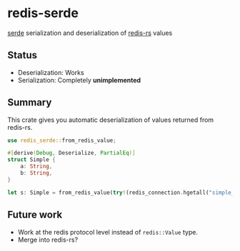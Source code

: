 redis-serde
===========

[serde][] serialization and deserialization of [redis-rs][] values

[serde]: https://github.com/serde-rs/serde
[redis-rs]: https://github.com/mitsuhiko/redis-rs

## Status

- Deserialization: Works
- Serialization: Completely **unimplemented**

## Summary

This crate gives you automatic deserialization of values returned from redis-rs.

```rust
use redis_serde::from_redis_value;

#[derive(Debug, Deserialize, PartialEq)]
struct Simple {
    a: String,
    b: String,
}

let s: Simple = from_redis_value(try!(redis_connection.hgetall("simple_hash")));
```

## Future work

- Work at the redis protocol level instead of `redis::Value` type.
- Merge into redis-rs?
